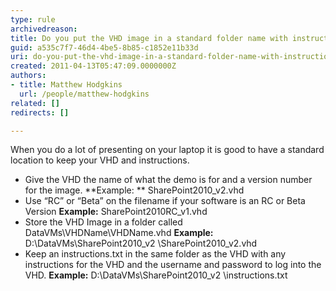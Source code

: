 ```yaml
---
type: rule
archivedreason: 
title: Do you put the VHD image in a standard folder name with instructions?
guid: a535c7f7-46d4-4be5-8b85-c1852e11b33d
uri: do-you-put-the-vhd-image-in-a-standard-folder-name-with-instructions
created: 2011-04-13T05:47:09.0000000Z
authors:
- title: Matthew Hodgkins
  url: /people/matthew-hodgkins
related: []
redirects: []

---
```


When you do a lot of presenting on your laptop it is good to have a standard location to keep your VHD and instructions.

* Give the VHD the name of what the demo is for and a version number for the image.
**Example: ** SharePoint2010\_v2.vhd
* Use “RC” or “Beta” on the filename if your software is an RC or Beta Version
**Example:** SharePoint2010RC\_v1.vhd
* Store the VHD Image in a folder called DataVMs\VHDName\VHDName.vhd
**Example:** D:\DataVMs\SharePoint2010\_v2 \SharePoint2010\_v2.vhd
* Keep an instructions.txt in the same folder as the VHD with any instructions for the VHD and the username and password to log into the VHD.
**Example:** D:\DataVMs\SharePoint2010\_v2 \instructions.txt


<!--endintro-->
